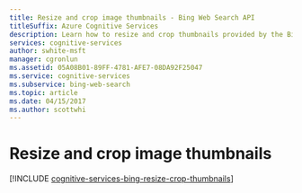 ```yaml
---
title: Resize and crop image thumbnails - Bing Web Search API
titleSuffix: Azure Cognitive Services
description: Learn how to resize and crop thumbnails provided by the Bing Web Search API.
services: cognitive-services
author: swhite-msft
manager: cgronlun
ms.assetid: 05A08B01-89FF-4781-AFE7-08DA92F25047
ms.service: cognitive-services
ms.subservice: bing-web-search
ms.topic: article
ms.date: 04/15/2017
ms.author: scottwhi
---
```


# Resize and crop image thumbnails

[!INCLUDE [cognitive-services-bing-resize-crop-thumbnails](../../../includes/cognitive-services-bing-resize-crop-thumbnails.md)]
